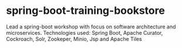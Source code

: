 # spring-boot-training-bookstore
Lead a spring-boot workshop with focus on software architecture and microservices. Technologies used: Spring Boot, Apache Curator, Cockroach, Solr, Zookeper, Minio, Jsp and Apache Tiles

